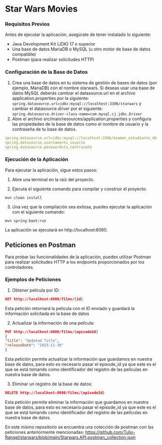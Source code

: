 # Star Wars Movies

### Requisitos Previos
Antes de ejecutar la aplicación, asegúrate de tener instalado lo siguiente:

- Java Development Kit (JDK) 17 o superior
- Una base de datos MariaDB o MySQL (u otro motor de base de datos compatible)
- Postman (para realizar solicitudes HTTP)

### Configuración de la Base de Datos
1. Crea una base de datos en tu sistema de gestión de bases de datos (por ejemplo, MariaDB) con el nombre starwars.
Si deseas usar una base de datos MySQL deberás cambiar el datasource.url en el archivo application.properties por la siguiente: ``spring.datasource.url=jdbc:mysql://localhost:3306/starwars`` y cambiar el datasource.driver por el siguiente: ``spring.datasource.driver-class-name=com.mysql.cj.jdbc.Driver``
2. Abre el archivo src/main/resources/application.properties y configura las propiedades de la base de datos como el nombre de usuario y la contraseña de tu base de datos.
```yaml
spring.datasource.url=jdbc:mysql://localhost:3306/examen_estudiante_db
spring.datasource.username=tu_usuario
spring.datasource.password=tu_contraseña

```

### Ejecución de la Aplicación
Para ejecutar la aplicación, sigue estos pasos:

1. Abre una terminal en la raíz del proyecto.

2. Ejecuta el siguiente comando para compilar y construir el proyecto:
```shell
mvn clean install
```
3. Una vez que la compilación sea exitosa, puedes ejecutar la aplicación con el siguiente comando:
```shell
mvn spring-boot:run
```
La aplicación se ejecutará en http://localhost:8080.

## Peticiones en Postman
Para probar las funcionalidades de la aplicación, puedes utilizar Postman para realizar solicitudes HTTP a los endpoints proporcionados por los controladores.

### Ejemplos de Peticiones
1. Obtener película por ID:
```json
GET http://localhost:8080/films/{id}
```
Esta petición retornará la película con el ID enviado y guardará la información solicitada en la base de datos

2. Actualizar la información de una película:
```json
PUT http://localhost:8080/films/{episodeId}
{
"title": "Updated Title",
"releaseDate": "2023-11-30"
}
```
Esta petición permite actualizar la información que guardamos en nuestra base de datos, para esto es necesario pasar el episode_id ya que este es el que se está tomando como identificador del registro de las películas en nuestra base de datos.

3. Eliminar un registro de la base de datos:
```json
DELETE http://localhost:8080/films/{episodeId}
```
Esta petición permite eliminar la información que guardamos en nuestra base de datos, para esto es necesario pasar el episode_id ya que este es el que se está tomando como identificador del registro de las películas en nuestra base de datos.

En este mismo repositorio se encuentra una colección de postman con las peticiones anteriormente mencionadas: https://github.com/Tulio-Rangel/starwars/blob/main/Starwars.API.postman_collection.json